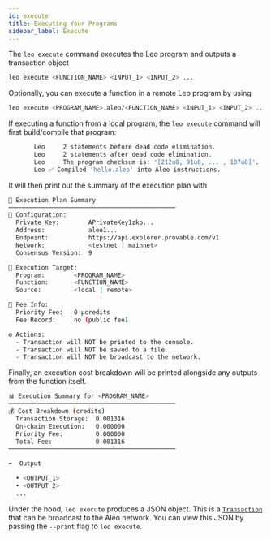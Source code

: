 ```yaml
---
id: execute
title: Executing Your Programs
sidebar_label: Execute 
---
```


[general tags]: # (guides,execute, execution, transaction, transition, transaction_status, async_transition)

The `leo execute` command executes the Leo program and outputs a transaction object
```bash
leo execute <FUNCTION_NAME> <INPUT_1> <INPUT_2> ...
```

Optionally, you can execute a function in a remote Leo program by using
```bash
leo execute <PROGRAM_NAME>.aleo/<FUNCTION_NAME> <INPUT_1> <INPUT_2> ...
```

If executing a function from a local program, the `leo execute` command will first build/compile that program:

```bash title="console output:"
       Leo     2 statements before dead code elimination.
       Leo     2 statements after dead code elimination.
       Leo     The program checksum is: '[212u8, 91u8, ... , 107u8]'.
       Leo ✅ Compiled 'hello.aleo' into Aleo instructions.

```
It will then print out the summary of the execution plan with 
```bash
🚀 Execution Plan Summary
──────────────────────────────────────────────
🔧 Configuration:
  Private Key:        APrivateKey1zkp...
  Address:            aleo1...
  Endpoint:           https://api.explorer.provable.com/v1
  Network:            <testnet | mainnet>
  Consensus Version:  9

🎯 Execution Target:
  Program:        <PROGRAM_NAME>
  Function:       <FUNCTION_NAME>
  Source:         <local | remote>

💸 Fee Info:
  Priority Fee:   0 μcredits
  Fee Record:     no (public fee)

⚙️ Actions:
  - Transaction will NOT be printed to the console.
  - Transaction will NOT be saved to a file.
  - Transaction will NOT be broadcast to the network.
```

Finally, an execution cost breakdown will be printed alongside any outputs from the function itself.
```bash
📊 Execution Summary for <PROGRAM_NAME>
──────────────────────────────────────────────
💰 Cost Breakdown (credits)
  Transaction Storage:  0.001316
  On‑chain Execution:   0.000000
  Priority Fee:         0.000000
  Total Fee:            0.001316
──────────────────────────────────────────────

➡️  Output

  • <OUTPUT_1>
  • <OUTPUT_2>
  ...
```

Under the hood, `leo execute` produces a JSON object. This is a [`Transaction`](https://developer.aleo.org/concepts/fundamentals/transactions) that can be broadcast to the Aleo network.  You can view this JSON by passing the `--print` flag to `leo execute`.



